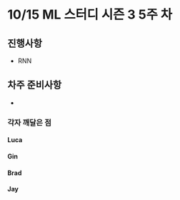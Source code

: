 # 10/15 ML 스터디 시즌 3 5주 차


## 진행사항

* RNN

## 차주 준비사항
* 

### 각자 깨달은 점

#### Luca

#### Gin

#### Brad

#### Jay
